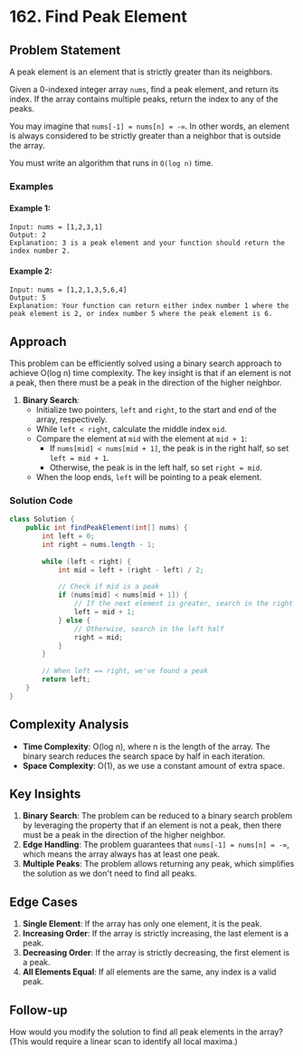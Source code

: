 # 162. Find Peak Element

## Problem Statement
A peak element is an element that is strictly greater than its neighbors.

Given a 0-indexed integer array `nums`, find a peak element, and return its index. If the array contains multiple peaks, return the index to any of the peaks.

You may imagine that `nums[-1] = nums[n] = -∞`. In other words, an element is always considered to be strictly greater than a neighbor that is outside the array.

You must write an algorithm that runs in `O(log n)` time.

### Examples

#### Example 1:
```
Input: nums = [1,2,3,1]
Output: 2
Explanation: 3 is a peak element and your function should return the index number 2.
```

#### Example 2:
```
Input: nums = [1,2,1,3,5,6,4]
Output: 5
Explanation: Your function can return either index number 1 where the peak element is 2, or index number 5 where the peak element is 6.
```

## Approach
This problem can be efficiently solved using a binary search approach to achieve O(log n) time complexity. The key insight is that if an element is not a peak, then there must be a peak in the direction of the higher neighbor.

1. **Binary Search**:
   - Initialize two pointers, `left` and `right`, to the start and end of the array, respectively.
   - While `left < right`, calculate the middle index `mid`.
   - Compare the element at `mid` with the element at `mid + 1`:
     - If `nums[mid] < nums[mid + 1]`, the peak is in the right half, so set `left = mid + 1`.
     - Otherwise, the peak is in the left half, so set `right = mid`.
   - When the loop ends, `left` will be pointing to a peak element.

### Solution Code
```java
class Solution {
    public int findPeakElement(int[] nums) {
        int left = 0;
        int right = nums.length - 1;
        
        while (left < right) {
            int mid = left + (right - left) / 2;
            
            // Check if mid is a peak
            if (nums[mid] < nums[mid + 1]) {
                // If the next element is greater, search in the right half
                left = mid + 1;
            } else {
                // Otherwise, search in the left half
                right = mid;
            }
        }
        
        // When left == right, we've found a peak
        return left;
    }
}
```

## Complexity Analysis
- **Time Complexity**: O(log n), where n is the length of the array. The binary search reduces the search space by half in each iteration.
- **Space Complexity**: O(1), as we use a constant amount of extra space.

## Key Insights
1. **Binary Search**: The problem can be reduced to a binary search problem by leveraging the property that if an element is not a peak, then there must be a peak in the direction of the higher neighbor.
2. **Edge Handling**: The problem guarantees that `nums[-1] = nums[n] = -∞`, which means the array always has at least one peak.
3. **Multiple Peaks**: The problem allows returning any peak, which simplifies the solution as we don't need to find all peaks.

## Edge Cases
1. **Single Element**: If the array has only one element, it is the peak.
2. **Increasing Order**: If the array is strictly increasing, the last element is a peak.
3. **Decreasing Order**: If the array is strictly decreasing, the first element is a peak.
4. **All Elements Equal**: If all elements are the same, any index is a valid peak.

## Follow-up
How would you modify the solution to find all peak elements in the array? (This would require a linear scan to identify all local maxima.)